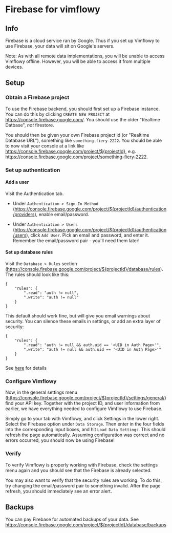 # Firebase for vimflowy

## Info

Firebase is a cloud service ran by Google.
Thus if you set up Vimflowy to use Firebase, your data will sit on Google's servers.

Note: As with all remote data implementations, you will be unable to access Vimflowy offline.
However, you will be able to access it from multiple devices.

## Setup

### Obtain a Firebase project

To use the Firebase backend, you should first set up a Firebase instance.
You can do this by clicking `CREATE NEW PROJECT` at https://console.firebase.google.com/.
You should use the older "Realtime Datbase", *not* firestore.

You should then be given your own Firebase project id (or "Realtime Database URL"),
something like `something-fiery-2222`.
You should be able to now visit your console at a link like
https://console.firebase.google.com/project/${projectId}, e.g.
https://console.firebase.google.com/project/something-fiery-2222.

### Set up authentication

#### Add a user

Visit the Authentication tab.

- Under `Authentication > Sign-In Method` (https://console.firebase.google.com/project/${projectId}/authentication/providers), enable email/password.

- Under `Authentication > Users` (https://console.firebase.google.com/project/${projectId}/authentication/users), click `Add User`.
  Pick an email and password, and enter it.
  Remember the email/password pair - you'll need them later!

#### Set up database rules

Visit the `Database > Rules` section (https://console.firebase.google.com/project/${projectId}/database/rules).
The rules should look like this:

```
{
    "rules": {
        ".read": "auth != null",
        ".write": "auth != null"
    }
}
```

This default should work fine, but will give you email warnings about security. You can silence these emails in settings, or add an extra layer of security:

```
{
    "rules": {
        ".read": "auth != null && auth.uid == '<UID in Auth Page>'",
        ".write": "auth != null && auth.uid == '<UID in Auth Page>'"
    }
}
```

See [here](https://github.com/WuTheFWasThat/vimflowy/issues/370) for details

### Configure Vimflowy

Now, in the general settings menu (https://console.firebase.google.com/project/${projectId}/settings/general/)
find your API key.
Together with the project ID, and user information from earlier,
we have everything needed to configure Vimflowy to use Firebase.

Simply go to your tab with Vimflowy, and click Settings in the lower right.
Select the Firebase option under `Data Storage`.
Then enter in the four fields into the corresponding input boxes,
and hit `Load Data Settings`.
This should refresh the page automatically.
Assuming configuration was correct and no errors occurred,
you should now be using Firebase!

### Verify

To verify Vimflowy is properly working with Firebase, check the settings menu again and you should see that the Firebase is already selected.

You may also want to verify that the security rules are working.
To do this, try changing the email/password pair to something invalid.
After the page refresh, you should immediately see an error alert.

## Backups

You can pay Firebase for automated backups of your data.
See https://console.firebase.google.com/project/${projectId}/database/backups
